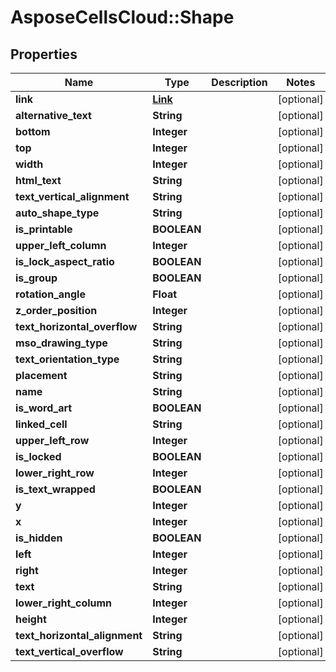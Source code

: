 # AsposeCellsCloud::Shape

## Properties
Name | Type | Description | Notes
------------ | ------------- | ------------- | -------------
**link** | [**Link**](Link.md) |  | [optional] 
**alternative_text** | **String** |  | [optional] 
**bottom** | **Integer** |  | [optional] 
**top** | **Integer** |  | [optional] 
**width** | **Integer** |  | [optional] 
**html_text** | **String** |  | [optional] 
**text_vertical_alignment** | **String** |  | [optional] 
**auto_shape_type** | **String** |  | [optional] 
**is_printable** | **BOOLEAN** |  | [optional] 
**upper_left_column** | **Integer** |  | [optional] 
**is_lock_aspect_ratio** | **BOOLEAN** |  | [optional] 
**is_group** | **BOOLEAN** |  | [optional] 
**rotation_angle** | **Float** |  | [optional] 
**z_order_position** | **Integer** |  | [optional] 
**text_horizontal_overflow** | **String** |  | [optional] 
**mso_drawing_type** | **String** |  | [optional] 
**text_orientation_type** | **String** |  | [optional] 
**placement** | **String** |  | [optional] 
**name** | **String** |  | [optional] 
**is_word_art** | **BOOLEAN** |  | [optional] 
**linked_cell** | **String** |  | [optional] 
**upper_left_row** | **Integer** |  | [optional] 
**is_locked** | **BOOLEAN** |  | [optional] 
**lower_right_row** | **Integer** |  | [optional] 
**is_text_wrapped** | **BOOLEAN** |  | [optional] 
**y** | **Integer** |  | [optional] 
**x** | **Integer** |  | [optional] 
**is_hidden** | **BOOLEAN** |  | [optional] 
**left** | **Integer** |  | [optional] 
**right** | **Integer** |  | [optional] 
**text** | **String** |  | [optional] 
**lower_right_column** | **Integer** |  | [optional] 
**height** | **Integer** |  | [optional] 
**text_horizontal_alignment** | **String** |  | [optional] 
**text_vertical_overflow** | **String** |  | [optional] 


